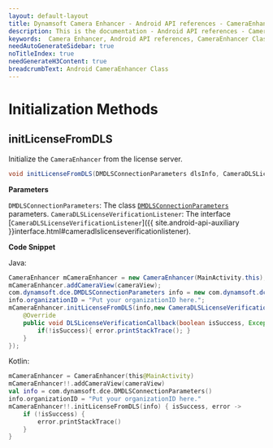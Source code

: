 ```yaml
---
layout: default-layout
title: Dynamsoft Camera Enhancer - Android API references - CameraEnhancer Class
description: This is the documentation - Android API references - CameraEnhancer Class page of Dynamsoft Camera Enhancer.
keywords:  Camera Enhancer, Android API references, CameraEnhancer Class
needAutoGenerateSidebar: true
noTitleIndex: true
needGenerateH3Content: true
breadcrumbText: Android CameraEnhancer Class
---
```


# Initialization Methods

## initLicenseFromDLS

Initialize the `CameraEnhancer` from the license server.

```java
void initLicenseFromDLS(DMDLSConnectionParameters dlsInfo, CameraDLSLicenseVerificationListener listener)
```

**Parameters**

`DMDLSConnectionParameters`: The class [`DMDLSConnectionParameters`]({{site.android-api-auxiliary}}dls-connection.html) parameters.
`CameraDLSLicenseVerificationListener`: The interface [`CameraDLSLicenseVerificationListener`]({{ site.android-api-auxiliary }}interface.html#cameradlslicenseverificationlistener).

**Code Snippet**

Java:

```java
CameraEnhancer mCameraEnhancer = new CameraEnhancer(MainActivity.this);
mCameraEnhancer.addCameraView(cameraView);
com.dynamsoft.dce.DMDLSConnectionParameters info = new com.dynamsoft.dce.DMDLSConnectionParameters();
info.organizationID = "Put your organizationID here.";
mCameraEnhancer.initLicenseFromDLS(info,new CameraDLSLicenseVerificationListener() {
    @Override
    public void DLSLicenseVerificationCallback(boolean isSuccess, Exception error) {
        if(!isSuccess){ error.printStackTrace(); }
    }
});
```

Kotlin:

```kotlin
mCameraEnhancer = CameraEnhancer(this@MainActivity)
mCameraEnhancer!!.addCameraView(cameraView)
val info = com.dynamsoft.dce.DMDLSConnectionParameters()
info.organizationID = "Put your organizationID here."
mCameraEnhancer!!.initLicenseFromDLS(info) { isSuccess, error ->
    if (!isSuccess) {
        error.printStackTrace()
    }
}
```
